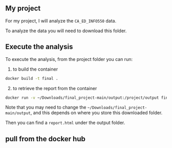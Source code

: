 ## My project

For my project, I will analyze the `CA_ED_INFO550` data.

To analyze the data you will need to download this folder. 

## Execute the analysis

To execute the analysis, from the project folder you can run:

1. to build the container

``` bash
docker build -t final .
```

2. to retrieve the report from the container

``` bash
docker run -v ~/Downloads/final_project-main/output:/project/output final
```
Note that you may need to change the `~/Downloads/final_project-main/output`, and this depends on where you store this downloaded folder.

Then you can find a `report.html` under the output folder. 

## pull from the docker hub
